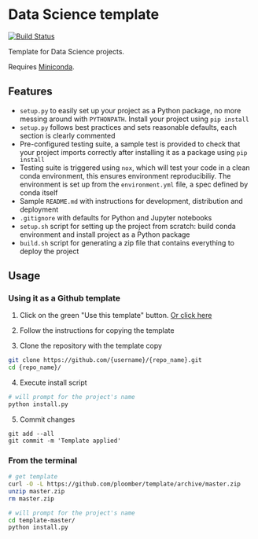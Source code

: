 # Data Science template

[![Build Status](https://travis-ci.org/ploomber/template.svg?branch=master)](https://travis-ci.org/ploomber/template)

Template for Data Science projects.

Requires [Miniconda](https://docs.conda.io/en/latest/miniconda.html).

## Features

* `setup.py` to easily set up your project as a Python package, no more messing around with `PYTHONPATH`. Install your project using `pip install`
* `setup.py` follows best practices and sets reasonable defaults, each section is clearly commented
* Pre-configured testing suite, a sample test is provided to check that your project imports correctly after installing it as a package using `pip install`
* Testing suite is triggered using `nox`, which will test your code in a clean conda environment, this ensures environment reproducibiliy. The environment is set up from the `environment.yml` file, a spec defined by conda itself
* Sample `README.md` with instructions for development, distribution and deployment
* `.gitignore` with defaults for Python and Jupyter notebooks
* `setup.sh` script for setting up the project from scratch: build conda environment and install project as a Python package
* `build.sh` script for generating a zip file that contains everything to deploy the project

## Usage

### Using it as a Github template

1) Click on the green "Use this template" button. [Or click here](https://github.com/ploomber/template/generate)

2) Follow the instructions for copying the template

3) Clone the repository with the template copy

```sh
git clone https://github.com/{username}/{repo_name}.git
cd {repo_name}/
```

4) Execute install script

```sh
# will prompt for the project's name
python install.py
```

5) Commit changes

```
git add --all
git commit -m 'Template applied'
```

### From the terminal

```bash
# get template
curl -O -L https://github.com/ploomber/template/archive/master.zip
unzip master.zip
rm master.zip

# will prompt for the project's name
cd template-master/
python install.py
```
